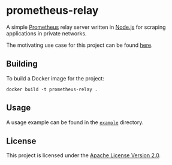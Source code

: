 # prometheus-relay

A simple [Prometheus](https://prometheus.io/) relay server written in
[Node.js](https://nodejs.org/) for scraping applications in private networks.

The motivating use case for this project can be found [here](use-case.md).

## Building

To build a Docker image for the project:

    docker build -t prometheus-relay .

## Usage

A usage example can be found in the [`example`](example/) directory.

## License

This project is licensed under the [Apache License Version 2.0](LICENSE).
